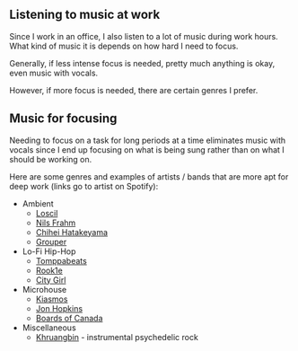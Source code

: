 ## Listening to music at work
Since I work in an office, I also listen to a lot of music during work hours. What kind of music it is depends on how hard I need to focus.

Generally, if less intense focus is needed, pretty much anything is okay, even music with vocals.

However, if more focus is needed, there are certain genres I prefer.

## Music for focusing
Needing to focus on a task for long periods at a time eliminates music with vocals since I end up focusing on what is being sung rather than on what I should be working on.

Here are some genres and examples of artists / bands that are more apt for deep work (links go to artist on Spotify):
- Ambient
    - [Loscil](https://open.spotify.com/artist/3GM5cpCBadq2PMHjFoEvhK?si=5C8LYSIjRbaizJR3Aq2Hpw)
    - [Nils Frahm](https://open.spotify.com/artist/5gqhueRUZEa7VDnQt4HODp?si=tND5B-e8Sq21vmskS7IfIg)
    - [Chihei Hatakeyama](https://open.spotify.com/artist/4G1ZsxfEEztbE1VcnNInPg?si=cIa8iikISdeXh9MzWyD6Ww)
    - [Grouper](https://open.spotify.com/artist/31uyAcnY0kjjKKIQZMKX4i?si=G20gzFqURV-XxI_ByEoN3Q)
- Lo-Fi Hip-Hop
    - [Tomppabeats](https://open.spotify.com/artist/0Q2Tc5yZFJpumLMc7Yz4e4?si=YxJ81sTxQkmSQy4tQSiKBg)
    - [Rook1e](https://open.spotify.com/artist/5NlA3ayVBDY3uDCCEZ1dID?si=wX9DAld6TcGrMyZ6mcID_A)
    - [City Girl](https://open.spotify.com/artist/6yby1ACnfwVigbSSaH3kEQ?si=-3PyrQXWR1WnQW6_l9k5QA)
- Microhouse
    - [Kiasmos](https://open.spotify.com/artist/6X8lhZ7YaRUBlOsOYimlyD?si=QB_H3a0WS72rqb078xCTZA)
    - [Jon Hopkins](https://open.spotify.com/artist/7yxi31szvlbwvKq9dYOmFI?si=AGawoHQdRuWVNOd23rhlDQ)
    - [Boards of Canada](https://open.spotify.com/artist/2VAvhf61GgLYmC6C8anyX1?si=Q1RCAktJQvuUtAP4WrgwRw)
- Miscellaneous
    - [Khruangbin](https://open.spotify.com/artist/2mVVjNmdjXZZDvhgQWiakk?si=7irW9Q04QGumOD-k1-ntfg) - instrumental psychedelic rock